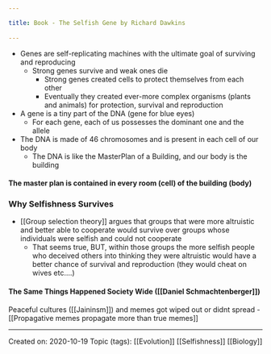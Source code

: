 ```yaml
---
title: Book - The Selfish Gene by Richard Dawkins 
---
```

- Genes are self-replicating machines with the ultimate goal of surviving and reproducing
	- Strong genes survive and weak ones die
		- Strong genes created cells to protect themselves from each other
		- Eventually they created ever-more complex organisms (plants and animals) for protection, survival and reproduction 
- A gene is a tiny part of the DNA (gene for blue eyes)
	- For each gene, each of us possesses the dominant one and the allele
- The DNA is made of 46 chromosomes and is present in each cell of our body
	- The DNA is like the MasterPlan of a Building, and our body is the building

#### The master plan is contained in every room (cell) of the building (body)

### Why Selfishness Survives

- [[Group selection theory]] argues that groups that were more altruistic and better able to cooperate would survive over groups whose individuals were selfish and could not cooperate
	- That seems true, BUT, within those groups the more selfish people who deceived others into thinking they were altruistic would have a better chance of survival and reproduction (they would cheat on wives etc....)

#### The Same Things Happened Society Wide ([[Daniel Schmachtenberger]])
Peaceful cultures ([[Jaininsm]]) and memes got wiped out or didnt spread 
	- [[Propagative memes propagate more than true memes]]

-------------------
Created on: 2020-10-19
Topic (tags): [[Evolution]] [[Selfishness]] [[Biology]]
